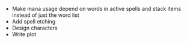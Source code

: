 - Make mana usage depend on words in active spells and stack items instead of just the word list
- Add spell etching
- Design characters
- Write plot